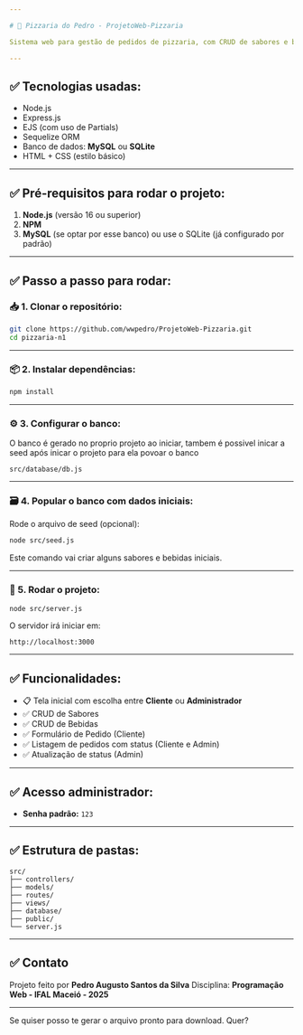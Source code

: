 ```yaml
---

# 🍕 Pizzaria do Pedro - ProjetoWeb-Pizzaria

Sistema web para gestão de pedidos de pizzaria, com CRUD de sabores e bebidas, tela de cliente e área administrativa.

---
```


## ✅ Tecnologias usadas:

* Node.js
* Express.js
* EJS (com uso de Partials)
* Sequelize ORM
* Banco de dados: **MySQL** ou **SQLite**
* HTML + CSS (estilo básico)

---

## ✅ Pré-requisitos para rodar o projeto:

1. **Node.js** (versão 16 ou superior)
2. **NPM**
3. **MySQL** (se optar por esse banco) ou use o SQLite (já configurado por padrão)

---

## ✅ Passo a passo para rodar:

### 📥 1. Clonar o repositório:

```bash
git clone https://github.com/wwpedro/ProjetoWeb-Pizzaria.git
cd pizzaria-n1
```

---

### 📦 2. Instalar dependências:

```bash
npm install
```

---

### ⚙️ 3. Configurar o banco:

O banco é gerado no proprio projeto ao iniciar,
tambem é possivel inicar a seed após inicar o projeto para ela povoar o banco

```
src/database/db.js
```

---

### 🗃️ 4. Popular o banco com dados iniciais:

Rode o arquivo de seed (opcional):

```bash
node src/seed.js
```

Este comando vai criar alguns sabores e bebidas iniciais.

---

### 🚀 5. Rodar o projeto:

```bash
node src/server.js
```

O servidor irá iniciar em:

```
http://localhost:3000
```

---

## ✅ Funcionalidades:

* 📋 Tela inicial com escolha entre **Cliente** ou **Administrador**
* ✅ CRUD de Sabores
* ✅ CRUD de Bebidas
* ✅ Formulário de Pedido (Cliente)
* ✅ Listagem de pedidos com status (Cliente e Admin)
* ✅ Atualização de status (Admin)

---

## ✅ Acesso administrador:

* **Senha padrão:** `123`

---

## ✅ Estrutura de pastas:

```
src/
├── controllers/
├── models/
├── routes/
├── views/
├── database/
├── public/
└── server.js
```

---

## ✅ Contato

Projeto feito por **Pedro Augusto Santos da Silva**
Disciplina: **Programação Web - IFAL Maceió - 2025**

---

Se quiser posso te gerar o arquivo pronto para download. Quer?
